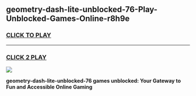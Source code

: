 
## geometry-dash-lite-unblocked-76-Play-Unblocked-Games-Online-r8h9e
<h3>
<a href="https://premium76.site?title=geometry-dash-lite-unblocked-76&ref=25A">CLICK TO PLAY</a></h3>
<hr>

<h3>
<a href="https://premium76.site?title=geometry-dash-lite-unblocked-76&ref=25A">CLICK 2 PLAY</a>
  
</h3>

<a href="https://premium76.site?title=geometry-dash-lite-unblocked-76&ref=25A"><img src="https://clearcache.store/games.png"></a>


**geometry-dash-lite-unblocked-76 games unblocked: Your Gateway to Fun and Accessible Online Gaming**
